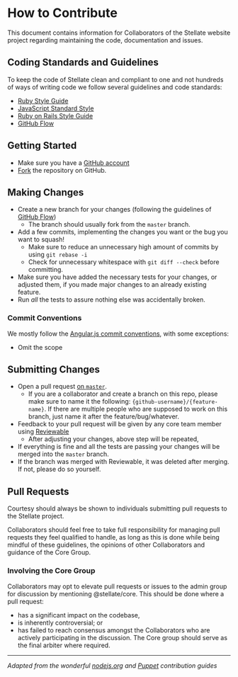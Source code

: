 # How to Contribute

This document contains information for Collaborators of the Stellate website project regarding maintaining the code, documentation and issues.

## Coding Standards and Guidelines

To keep the code of Stellate clean and compliant to one and not hundreds of ways of writing code we follow several guidelines and code standards:
* [Ruby Style Guide](https://github.com/bbatsov/ruby-style-guide/blob/master/README.md)
* [JavaScript Standard Style](https://github.com/feross/standard#rules)
* [Ruby on Rails Style Guide](https://github.com/bbatsov/rails-style-guide/blob/master/README.md)
* [GitHub Flow](https://guides.github.com/introduction/flow/index.html)

## Getting Started

* Make sure you have a [GitHub account](https://github.com/signup/free)
* [Fork](https://github.com/stellate/stellate/fork) the repository on GitHub.

## Making Changes

* Create a new branch for your changes (following the guidelines of [GitHub Flow](https://guides.github.com/introduction/flow/index.html))
  * The branch should usually fork from the `master` branch.
* Add a few commits, implementing the changes you want or the bug you want to squash!
  * Make sure to reduce an unnecessary high amount of commits by using `git rebase -i`
  * Check for unnecessary whitespace with `git diff --check` before committing.
* Make sure you have added the necessary tests for your changes, or adjusted them, if you made major changes to an already existing feature.
* Run _all_ the tests to assure nothing else was accidentally broken.

### Commit Conventions

We mostly follow the [Angular.js commit conventions](https://gist.github.com/brianclements/841ea7bffdb01346392c), with some exceptions:
  * Omit the scope

## Submitting Changes

* Open a pull request [on `master`](https://github.com/stellate/stellate/pull/new/master).
  * If you are a collaborator and create a branch on this repo, please make sure to name it the following: `{github-username}/{feature-name}`. If there are multiple people who are supposed to work on this branch, just name it after the feature/bug/whatever.
* Feedback to your pull request will be given by any core team member using [Reviewable](https://reviewable.io)
  * After adjusting your changes, above step will be repeated,
* If everything is fine and all the tests are passing your changes will be merged into the `master` branch.
* If the branch was merged with Reviewable, it was deleted after merging. If not, please do so yourself.

## Pull Requests

Courtesy should always be shown to individuals submitting pull requests to the Stellate project.

Collaborators should feel free to take full responsibility for managing pull requests they feel qualified to handle, as long as this is done while being mindful of these guidelines, the opinions of other Collaborators and guidance of the Core Group.

### Involving the Core Group

Collaborators may opt to elevate pull requests or issues to the admin group for discussion by mentioning @stellate/core. This should be done where a pull request:
  * has a significant impact on the codebase,
  * is inherently controversial; or
  * has failed to reach consensus amongst the Collaborators who are actively participating in the discussion.
The Core group should serve as the final arbiter where required.

---

_Adapted from the wonderful [nodejs.org](https://github.com/nodejs/nodejs.org/blob/master/CONTRIBUTING.md) and [Puppet](https://github.com/puppetlabs/puppet/blob/master/CONTRIBUTING.md) contribution guides_
